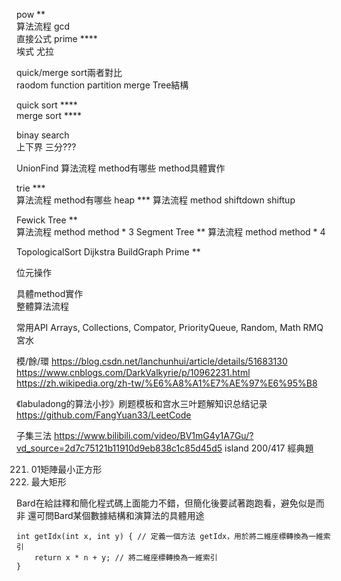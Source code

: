 pow **  
  算法流程
gcd  
  直接公式
prime ****  
  埃式
  尤拉

quick/merge sort兩者對比  
raodom function
partition
merge
Tree結構

quick sort ****  
merge sort ****  

binay search  
  上下界
  三分???

UnionFind
  算法流程
  method有哪些
  method具體實作

trie ***  
  算法流程
  method有哪些
heap *** 
  算法流程
  method
  shiftdown
  shiftup

Fewick Tree **  
  算法流程
  method
  method * 3
Segment Tree ** 
  算法流程
  method
  method * 4

TopologicalSort
Dijkstra
BuildGraph
Prime **  

位元操作

具體method實作  
整體算法流程  

常用API
Arrays, Collections, Compator, PriorityQueue, Random, Math
RMQ宮水

模/餘/環
https://blog.csdn.net/lanchunhui/article/details/51683130
https://www.cnblogs.com/DarkValkyrie/p/10962231.html
https://zh.wikipedia.org/zh-tw/%E6%A8%A1%E7%AE%97%E6%95%B8

《labuladong的算法小抄》刷题模板和宫水三叶题解知识总结记录
https://github.com/FangYuan33/LeetCode


子集三法
https://www.bilibili.com/video/BV1mG4y1A7Gu/?vd_source=2d7c75121b11910d9eb838c1c85d45d5
island 200/417
經典題

221. 01矩陣最小正方形
85. 最大矩形

Bard在給註釋和簡化程式碼上面能力不錯，但簡化後要試著跑跑看，避免似是而非
還可問Bard某個數據結構和演算法的具體用途


    int getIdx(int x, int y) { // 定義一個方法 getIdx，用於將二維座標轉換為一維索引
        return x * n + y; // 將二維座標轉換為一維索引
    }